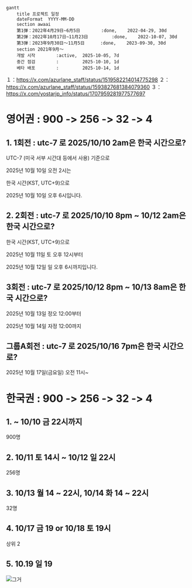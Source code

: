 ```mermaid
gantt
    title 프로젝트 일정
    dateFormat  YYYY-MM-DD
    section awaai
    第1弾：2022年4月29日~6月5日        :done,    2022-04-29, 30d
    第2弾：2022年10月17日~11月23日         :done,    2022-10-07, 30d
    第3弾：2023年9月30日～11月5日      :done,    2023-09-30, 30d
    section 2021年9月～
    개발 시작        :active,  2025-10-05, 7d
    중간 점검        :         2025-10-10, 1d
    베타 배포        :         2025-10-14, 1d
```

１：https://x.com/azurlane_staff/status/1519582214014775298
２：https://x.com/azurlane_staff/status/1593827681384079360
３：https://x.com/yostarjp_info/status/1707959281977577697

# 영어권 : 900 -> 256 -> 32 -> 4 

## 1. 1회전 : utc-7 로 2025/10/10 2am은 한국 시간으로?

UTC-7 (미국 서부 시간대 등에서 사용) 기준으로 

2025년 10월 10일 오전 2시는 

한국 시간(KST, UTC+9)으로 

2025년 10월 10일 오후 6시입니다.

## 2. 2회전 : utc-7 로 2025/10/10 8pm ~ 10/12 2am은 한국 시간으로?

한국 시간(KST, UTC+9)으로 

2025년 10월 11일 토 오후 12시부터 

2025년 10월 12일 일 오후 6시까지입니다.

## 3회전 : utc-7 로 2025/10/12 8pm ~ 10/13 8am은 한국 시간으로?

2025년 10월 13일 정오 12:00부터

2025년 10월 14일 자정 12:00까지

## 그룹A회전 : utc-7 로 2025/10/16 7pm은 한국 시간으로?

2025년 10월 17일(금요일) 오전 11시~

# 한국권 : 900 -> 256 -> 32 -> 4 

## 1. ~ 10/10 금 22시까지

900명

## 2. 10/11 토 14시 ~ 10/12 일 22시

256명

## 3. 10/13 월 14 ~ 22시, 10/14 화 14 ~ 22시

32명

## 4. 10/17 금 19 or 10/18 토 19시

상위 2

## 5. 10.19 일 19



![그거]()



